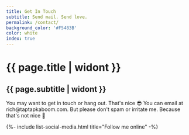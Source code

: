 ```yaml
---
title: Get In Touch
subtitle: Send mail. Send love.
permalink: /contact/
background_color: '#F5483B'
color: white
index: true
---
```

# {{ page.title | widont }}
## {{ page.subtitle | widont }}

<p>You may want to get in touch or hang out. That's nice 😎 You can email at rich@taptapkaboom.com. But please don't spam or irritate me. Because that's not nice 🙁</p>

{%- include list-social-media.html title="Follow me online" -%}